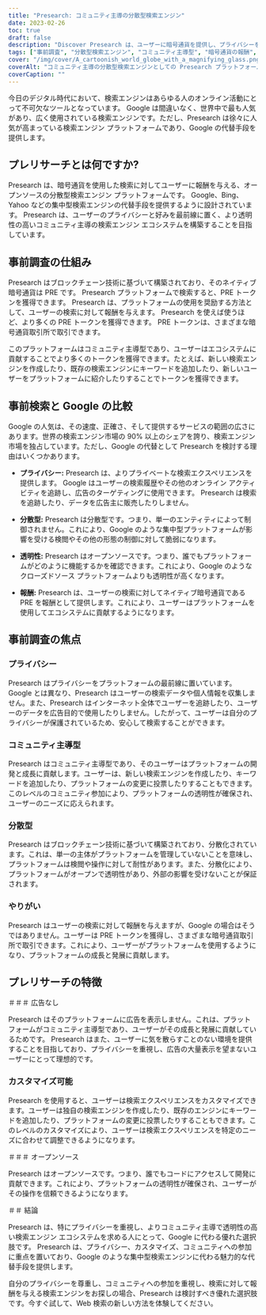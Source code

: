 ```yaml
---
title: "Presearch: コミュニティ主導の分散型検索エンジン"
date: 2023-02-26
toc: true
draft: false
description: "Discover Presearch は、ユーザーに暗号通貨を提供し、プライバシーを尊重する分散型のコミュニティ主導型検索エンジンです。"
tags: ["事前調査", "分散型検索エンジン", "コミュニティ主導型", "暗号通貨の報酬", "プライバシー", "Googleの代替", "ブロックチェーン技術", "オープンソース", "カスタマイズ可能な検索エクスペリエンス", "広告なし", "SEOに最適化されたタグ", "検索エンジンのエコシステム", "インターネットのプライバシー", "透過的な検索エンジン", "奨励された検索", "世界の検索エンジン市場", "ブロックチェーン", "デジタルプライバシー", "オンラインプライバシー", "分散化"]
cover: "/img/cover/A_cartoonish_world_globe_with_a_magnifying_glass.png"
coverAlt: "コミュニティ主導の分散型検索エンジンとしての Presearch プラットフォームを象徴する、虫眼鏡が上に置かれた漫画風の地球儀"
coverCaption: ""
---
```


今日のデジタル時代において、検索エンジンはあらゆる人のオンライン活動にとって不可欠なツールとなっています。 Google は間違いなく、世界中で最も人気があり、広く使用されている検索エンジンです。ただし、Presearch は徐々に人気が高まっている検索エンジン プラットフォームであり、Google の代替手段を提供します。

## プレリサーチとは何ですか?

Presearch は、暗号通貨を使用した検索に対してユーザーに報酬を与える、オープンソースの分散型検索エンジン プラットフォームです。 Google、Bing、Yahoo などの集中型検索エンジンの代替手段を提供するように設計されています。 Presearch は、ユーザーのプライバシーと好みを最前線に置く、より透明性の高いコミュニティ主導の検索エンジン エコシステムを構築することを目指しています。

## 事前調査の仕組み

Presearch はブロックチェーン技術に基づいて構築されており、そのネイティブ暗号通貨は PRE です。 Presearch プラットフォームで検索すると、PRE トークンを獲得できます。 Presearch は、プラットフォームの使用を奨励する方法として、ユーザーの検索に対して報酬を与えます。 Presearch を使えば使うほど、より多くの PRE トークンを獲得できます。 PRE トークンは、さまざまな暗号通貨取引所で取引できます。

このプラットフォームはコミュニティ主導型であり、ユーザーはエコシステムに貢献することでより多くのトークンを獲得できます。たとえば、新しい検索エンジンを作成したり、既存の検索エンジンにキーワードを追加したり、新しいユーザーをプラットフォームに紹介したりすることでトークンを獲得できます。

## 事前検索と Google の比較

Google の人気は、その速度、正確さ、そして提供するサービスの範囲の広さにあります。世界の検索エンジン市場の 90% 以上のシェアを誇り、検索エンジン市場を独占しています。ただし、Google の代替として Presearch を検討する理由はいくつかあります。

- **プライバシー:** Presearch は、よりプライベートな検索エクスペリエンスを提供します。 Google はユーザーの検索履歴やその他のオンライン アクティビティを追跡し、広告のターゲティングに使用できます。 Presearch は検索を追跡したり、データを広告主に販売したりしません。

- **分散型:** Presearch は分散型です。つまり、単一のエンティティによって制御されません。これにより、Google のような集中型プラットフォームが影響を受ける検閲やその他の形態の制御に対して脆弱になります。

- **透明性:** Presearch はオープンソースです。つまり、誰でもプラットフォームがどのように機能するかを確認できます。これにより、Google のようなクローズドソース プラットフォームよりも透明性が高くなります。

- **報酬:** Presearch は、ユーザーの検索に対してネイティブ暗号通貨である PRE を報酬として提供します。これにより、ユーザーはプラットフォームを使用してエコシステムに貢献するようになります。

## 事前調査の焦点

### プライバシー

Presearch はプライバシーをプラットフォームの最前線に置いています。 Google とは異なり、Presearch はユーザーの検索データや個人情報を収集しません。また、Presearch はインターネット全体でユーザーを追跡したり、ユーザーのデータを広告目的で使用したりしません。したがって、ユーザーは自分のプライバシーが保護されているため、安心して検索することができます。

### コミュニティ主導型

Presearch はコミュニティ主導型であり、そのユーザーはプラットフォームの開発と成長に貢献します。ユーザーは、新しい検索エンジンを作成したり、キーワードを追加したり、プラットフォームの変更に投票したりすることもできます。このレベルのコミュニティ参加により、プラットフォームの透明性が確保され、ユーザーのニーズに応えられます。

### 分散型

Presearch はブロックチェーン技術に基づいて構築されており、分散化されています。これは、単一の主体がプラットフォームを管理していないことを意味し、プラットフォームは検閲や操作に対して耐性があります。また、分散化により、プラットフォームがオープンで透明性があり、外部の影響を受けないことが保証されます。

### やりがい

Presearch はユーザーの検索に対して報酬を与えますが、Google の場合はそうではありません。ユーザーは PRE トークンを獲得し、さまざまな暗号通貨取引所で取引できます。これにより、ユーザーがプラットフォームを使用するようになり、プラットフォームの成長と発展に貢献します。

## プレリサーチの特徴

＃＃＃ 広告なし

Presearch はそのプラットフォームに広告を表示しません。これは、プラットフォームがコミュニティ主導型であり、ユーザーがその成長と発展に貢献しているためです。 Presearch はまた、ユーザーに気を散らすことのない環境を提供することを目指しており、プライバシーを重視し、広告の大量表示を望まないユーザーにとって理想的です。

### カスタマイズ可能

Presearch を使用すると、ユーザーは検索エクスペリエンスをカスタマイズできます。ユーザーは独自の検索エンジンを作成したり、既存のエンジンにキーワードを追加したり、プラットフォームの変更に投票したりすることもできます。このレベルのカスタマイズにより、ユーザーは検索エクスペリエンスを特定のニーズに合わせて調整できるようになります。

＃＃＃ オープンソース

Presearch はオープンソースです。つまり、誰でもコードにアクセスして開発に貢献できます。これにより、プラットフォームの透明性が確保され、ユーザーがその操作を信頼できるようになります。

＃＃ 結論

Presearch は、特にプライバシーを重視し、よりコミュニティ主導で透明性の高い検索エンジン エコシステムを求める人にとって、Google に代わる優れた選択肢です。 Presearch は、プライバシー、カスタマイズ、コミュニティへの参加に重点を置いており、Google のような集中型検索エンジンに代わる魅力的な代替手段を提供します。

自分のプライバシーを尊重し、コミュニティへの参加を重視し、検索に対して報酬を与える検索エンジンをお探しの場合、Presearch は検討すべき優れた選択肢です。今すぐ試して、Web 検索の新しい方法を体験してください。
